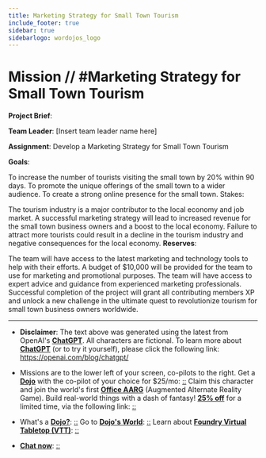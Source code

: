 ```yaml
---
title: Marketing Strategy for Small Town Tourism
include_footer: true
sidebar: true
sidebarlogo: wordojos_logo
---
```

# Mission // #Marketing Strategy for Small Town Tourism

**Project Brief**:

**Team Leader**: [Insert team leader name here]

**Assignment**: Develop a Marketing Strategy for Small Town Tourism

**Goals**:

To increase the number of tourists visiting the small town by 20% within 90 days.
To promote the unique offerings of the small town to a wider audience.
To create a strong online presence for the small town.
Stakes:

The tourism industry is a major contributor to the local economy and job market.
A successful marketing strategy will lead to increased revenue for the small town business owners and a boost to the local economy.
Failure to attract more tourists could result in a decline in the tourism industry and negative consequences for the local economy.
**Reserves**:

The team will have access to the latest marketing and technology tools to help with their efforts.
A budget of $10,000 will be provided for the team to use for marketing and promotional purposes.
The team will have access to expert advice and guidance from experienced marketing professionals.
Successful completion of the project will grant all contributing members XP and unlock a new challenge in the ultimate quest to revolutionize tourism for small town business owners worldwide.

---

* **Disclaimer**: The text above was generated using the latest from OpenAI's [**ChatGPT**](https://openai.com/blog/chatgpt/).  All characters are fictional.  To learn more about [**ChatGPT**](https://openai.com/blog/chatgpt/) (or to try it yourself), please click the following link: https://openai.com/blog/chatgpt/

* Missions are to the lower left of your screen, co-pilots to the right. Get a [**Dojo**](https://workmates.live/marketplace) with the co-pilot of your choice for $25/mo: [::](https://workmates.live/marketplace)  Claim this character and join the world's first [**Office AARG**](https://dojos.world) (Augmented Alternate Reality Game). Build real-world things with a dash of fantasy! [**25% off**](https://blog.workmates.live/deal-on-a-dojo) for a limited time, via the following link: [::](https://blog.workmates.live/deal-on-a-dojo) 

* What's a [**Dojo?**](https://workdojos.com): [::](https://workdojos.com)  Go to [**Dojo's World**](https://dojos.world): [::](https://dojos.world)  Learn about [**Foundry Virtual Tabletop (VTT)**](https://foundryvtt.com): [::](https://foundryvtt.com/)

* [**Chat now**](https://chat.workmates.live/channel/support): [::](https://chat.workmates.live/channel/support)